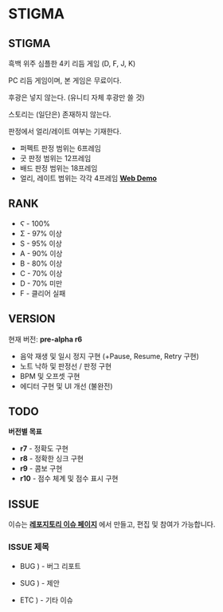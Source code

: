 # STIGMA

## STIGMA
흑백 위주 심플한 4키 리듬 게임 (D, F, J, K)

PC 리듬 게임이며, 본 게임은 무료이다.

후광은 넣지 않는다. (유니티 자체 후광만 쓸 것)

스토리는 (일단은) 존재하지 않는다.

판정에서 얼리/레이트 여부는 기재한다.
 * 퍼펙트 판정 범위는 6프레임
 * 굿 판정 범위는 12프레임
 * 배드 판정 범위는 18프레임
 * 얼리, 레이트 범위는 각각 4프레임
**[Web Demo](https://papertoy1127.github.io/Stigma/)** 

## RANK
 * Ϛ - 100%
 * Σ - 97% 이상
 * S - 95% 이상
 * A - 90% 이상
 * B - 80% 이상
 * C - 70% 이상
 * D - 70% 미만
 * F - 클리어 실패

## VERSION
현재 버전: **pre-alpha r6**
 * 음악 재생 및 일시 정지 구현 (+Pause, Resume, Retry 구현)
 * 노트 낙하 및 판정선 / 판정 구현
 * BPM 및 오프셋 구현
 * 에디터 구현 및 UI 개선 (불완전)
## TODO
**버전별 목표**
 * **r7** - 정확도 구현
 * **r8** - 정확한 싱크 구현
 * **r9** - 콤보 구현
 * **r10** - 점수 체계 및 점수 표시 구현

## ISSUE
이슈는 **[레포지토리 이슈 페이지](https://github.com/sqUve-kr/STIGMA/issues)** 에서  만들고, 편집 및 참여가 가능합니다.
### ISSUE 제목

 * BUG ) - 버그 리포트

 * SUG ) - 제안

 * ETC ) - 기타 이슈
